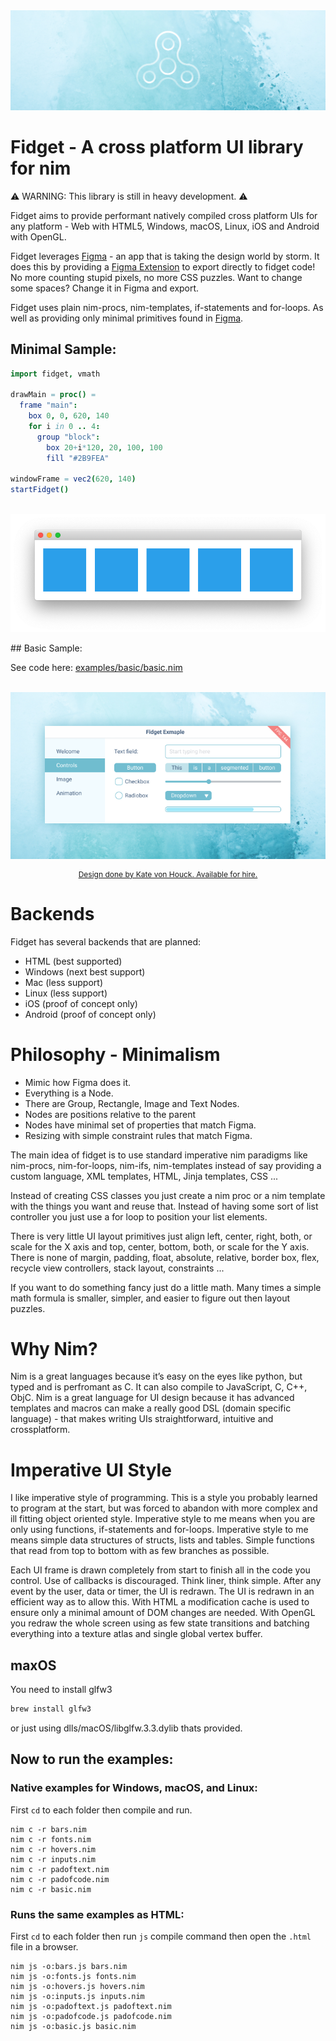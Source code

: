<img src="docs/banner.png">

# Fidget - A cross platform UI library for nim

⚠️ WARNING: This library is still in heavy development. ⚠️

Fidget aims to provide performant natively compiled cross platform UIs for any platform - Web with HTML5, Windows, macOS, Linux, iOS and Android with OpenGL.

Fidget leverages [Figma](https://www.figma.com/) - an app that is taking the design world by storm. It does this by providing a [Figma Extension](extention/) to export directly to fidget code! No more counting stupid pixels, no more CSS puzzles. Want to change some spaces? Change it in Figma and export.

Fidget uses plain nim-procs, nim-templates, if-statements and for-loops. As well as providing only minimal primitives found in [Figma](https://www.figma.com/). 


## Minimal Sample:

```nim
import fidget, vmath

drawMain = proc() =
  frame "main":
    box 0, 0, 620, 140
    for i in 0 .. 4:
      group "block":
        box 20+i*120, 20, 100, 100
        fill "#2B9FEA"
       
windowFrame = vec2(620, 140)
startFidget()
```

<p align="center">
  <br>
  <img src="docs/minimal.png">
</p>
## Basic Sample:

See code here: [examples/basic/basic.nim](examples/basic/basic.nim)

<p align="center">
  <br>
  <img src="docs/uiExampleIce.png">
</p>
<p align="center" style='font-size:12px'>
  <a href="http://kate.vonhouck.com/">Design done by Kate von Houck. Available for hire.</a>
</p>

# Backends

Fidget has several backends that are planned:
* HTML (best supported)
* Windows (next best support)
* Mac (less support)
* Linux (less support)
* iOS (proof of concept only)
* Android (proof of concept only)

# Philosophy - Minimalism 

* Mimic how Figma does it.
* Everything is a Node.
* There are Group, Rectangle, Image and Text Nodes.
* Nodes are positions relative to the parent
* Nodes have minimal set of properties that match Figma.
* Resizing with simple constraint rules that match Figma.

The main idea of fidget is to use standard imperative nim paradigms like nim-procs, nim-for-loops, nim-ifs, nim-templates instead of say providing a custom language, XML templates, HTML, Jinja templates, CSS ... 

Instead of creating CSS classes you just create a nim proc or a nim template with the things you want and reuse that. Instead of having some sort of list controller you just use a for loop to position your list elements.

There is very little UI layout primitives just align left, center, right, both, or scale for the X axis and top, center, bottom, both, or scale for the Y axis. There is none of margin, padding, float, absolute, relative, border box, flex, recycle view controllers, stack layout, constraints ...

If you want to do something fancy just do a little math. Many times a simple math formula is smaller, simpler, and easier to figure out then layout puzzles.

# Why Nim?

Nim is a great languages because it’s easy on the eyes like python, but typed and is perfromant as C. It can also compile to JavaScript, C, C++, ObjC. Nim is a great language for UI design because it has advanced templates and macros can make a really good DSL (domain specific language) - that makes writing UIs straightforward, intuitive and crossplatform.

# Imperative UI Style

I like imperative style of programming. This is a style you probably learned to program at the start, but was forced to abandon with more complex and ill fitting object oriented style. Imperative style to me means when you are only using functions, if-statements and for-loops. Imperative style to me means simple data structures of structs, lists and tables. Simple functions that read from top to bottom with as few branches as possible.

Each UI frame is drawn completely from start to finish all in the code you control. Use of callbacks is discouraged. Think liner, think simple. After any event by the user, data or timer, the UI is redrawn. The UI is redrawn in an efficient way as to allow this. With HTML a modification cache is used to ensure only a minimal amount of DOM changes are needed. With OpenGL you redraw the whole screen using as few state transitions and batching everything into a texture atlas and single global vertex buffer.


## maxOS

You need to install glfw3

```sh
brew install glfw3
```

or just using dlls/macOS/libglfw.3.3.dylib thats provided.


## Now to run the examples:

### Native examples for Windows, macOS, and Linux:

First `cd` to each folder then compile and run.

```
nim c -r bars.nim
nim c -r fonts.nim
nim c -r hovers.nim
nim c -r inputs.nim
nim c -r padoftext.nim
nim c -r padofcode.nim
nim c -r basic.nim
```

### Runs the same examples as HTML:

First `cd` to each folder then run `js` compile command then open the `.html` file in a browser.

```
nim js -o:bars.js bars.nim
nim js -o:fonts.js fonts.nim
nim js -o:hovers.js hovers.nim
nim js -o:inputs.js inputs.nim
nim js -o:padoftext.js padoftext.nim
nim js -o:padofcode.js padofcode.nim
nim js -o:basic.js basic.nim
```




